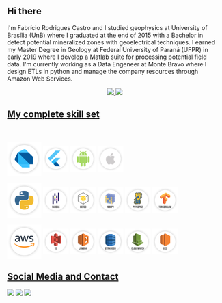 ## Hi there

I'm Fabrício Rodrigues Castro and I studied geophysics at University of Brasília (UnB) where I graduated at the end of 2015 with a Bachelor in detect potential mineralized zones with geoelectrical techniques. I earned my Master Degree in Geology at Federal University of Paraná (UFPR) in early 2019 where I develop a Matlab suite for processing potential field data. I'm currently working as a Data Engeneer at Monte Bravo where I design ETLs in python and manage the company resources through Amazon Web Services.

<div align="center">
  <a href="https://github.com/fcastro25">
  <img height="180em" src="https://github-readme-stats.vercel.app/api?username=fcastro25&show_icons=true&theme=default&include_all_commits=true&count_private=true"/>
  <img height="180em" src="https://github-readme-stats.vercel.app/api/top-langs/?username=fcastro25&layout=compact&langs_count=7&theme=default"/>
</div>
  
## My complete skill set 

<div style="display: block"><br>
  <div style="display: inline-block"><br>
    <img align="center" alt="PL-Dart" height="80" width="80" src="https://github.com/fcastro25/fcastro25/blob/main/SKILL%20SET%20BADGES/Group%20234.png">
    <img align="center" alt="FLUTTER" height="60" width="60" src="https://github.com/fcastro25/fcastro25/blob/main/SKILL%20SET%20BADGES/Group%20235.png">
    <img align="center" alt="ANDROID" height="60" width="60" src="https://github.com/fcastro25/fcastro25/blob/main/SKILL%20SET%20BADGES/Group%20241.png">
    <img align="center" alt="IOS" height="60" width="60" src="https://github.com/fcastro25/fcastro25/blob/main/SKILL%20SET%20BADGES/Group%20242.png">
  </div>
  
  <div style="display: inline-block"><br>
    <img align="center" alt="PL-Python" height="80" width="80" src="https://github.com/fcastro25/fcastro25/blob/main/SKILL%20SET%20BADGES/Group%20236.png">
    <img align="center" alt="PANDAS" height="60" width="60" src="https://github.com/fcastro25/fcastro25/blob/main/SKILL%20SET%20BADGES/Group%20245.png">
    <img align="center" alt="BOTO3" height="60" width="60" src="https://github.com/fcastro25/fcastro25/blob/main/SKILL%20SET%20BADGES/Group%20244.png">
    <img align="center" alt="NUMPY" height="60" width="60" src="https://github.com/fcastro25/fcastro25/blob/main/SKILL%20SET%20BADGES/Group%20253.png">
    <img align="center" alt="PSYCOPG2" height="60" width="60" src="https://github.com/fcastro25/fcastro25/blob/main/SKILL%20SET%20BADGES/Group%20250.png">
    <img align="center" alt="TENSORFLOW" height="60" width="60" src="https://github.com/fcastro25/fcastro25/blob/main/SKILL%20SET%20BADGES/Group%20251.png">
  </div>
  
  <div style="display: inline-block"><br>
    <img align="center" alt="AWS" height="80" width="80" src="https://github.com/fcastro25/fcastro25/blob/main/SKILL%20SET%20BADGES/Group%20254.png">
    <img align="center" alt="S3" height="60" width="60" src="https://github.com/fcastro25/fcastro25/blob/main/SKILL%20SET%20BADGES/Group%20263.png">
    <img align="center" alt="Lambda" height="60" width="60" src="https://github.com/fcastro25/fcastro25/blob/main/SKILL%20SET%20BADGES/Group%20266.png">
    <img align="center" alt="Dynamodb" height="60" width="60" src="https://github.com/fcastro25/fcastro25/blob/main/SKILL%20SET%20BADGES/Group%20265.png">
    <img align="center" alt="Cloudwatch" height="60" width="60" src="https://github.com/fcastro25/fcastro25/blob/main/SKILL%20SET%20BADGES/Group%20264.png">
    <img align="center" alt="EC2" height="60" width="60" src="https://github.com/fcastro25/fcastro25/blob/main/SKILL%20SET%20BADGES/Group%20268.png">
  </div>
</div>
  
## Social Media and Contact
 
<div> 
  <a href="https://www.linkedin.com/in/fabriciocastro/" target="_blank"><img src="https://img.shields.io/badge/-LinkedIn-%230077B5?style=for-the-badge&logo=linkedin&logoColor=white" target="_blank"></a> 
  <a href="https://www.youtube.com/channel/UCQMEHsslFDiKlOcvr_6no1w/videos" target="_blank"><img src="https://img.shields.io/badge/YouTube-FF0000?style=for-the-badge&logo=youtube&logoColor=white" target="_blank"></a>
  <a href = "mailto:fcastrogeof@gmail.com"><img src="https://img.shields.io/badge/-Gmail-%23333?style=for-the-badge&logo=gmail&logoColor=white" target="_blank"></a>
 
</div>
